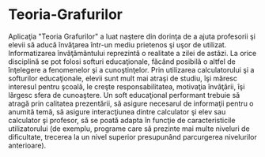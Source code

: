 # Teoria-Grafurilor
Aplicaţia "Teoria Grafurilor" a luat naştere din dorinţa de a ajuta profesorii şi elevii să aducă învăţarea într-un mediu prietenos şi uşor de utilizat.
Informatizarea învăţământului reprezintă o realitate a zilei de astăzi. La orice disciplină se pot folosi softuri educaţionale, făcând posibilă o altfel de înţelegere a fenomenelor şi a cunoştinţelor.
Prin utilizarea calculatorului şi a softurilor educaţionale, elevii sunt mult mai atraşi de studiu, îşi măresc interesul pentru şcoală, le creşte responsabilitatea, motivaţia învăţării, îşi lărgesc sfera de cunoaştere.
Un soft educaţional performant trebuie să atragă prin calitatea prezentării, să asigure necesarul de informaţii pentru o anumită temă, să asigure interacţiunea dintre calculator şi elev sau calculator şi profesor, să se poată adapta în funcţie de caracteristicile utilizatorului (de exemplu, programe care să prezinte mai multe niveluri de dificultate, trecerea la un nivel superior presupunând parcurgerea nivelurilor anterioare).
